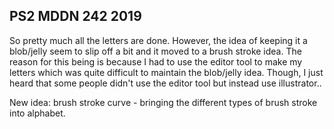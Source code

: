 ## PS2 MDDN 242 2019

So pretty much all the letters are done. However, the idea of keeping it a blob/jelly seem to slip off a bit and it moved to a brush stroke idea. The reason for this being is because I had to use the editor tool to make my letters which was quite difficult to maintain the blob/jelly idea. Though, I just heard that some people didn't use the editor tool but instead use illustrator..

New idea: brush stroke curve - bringing the different types of brush stroke into alphabet. 